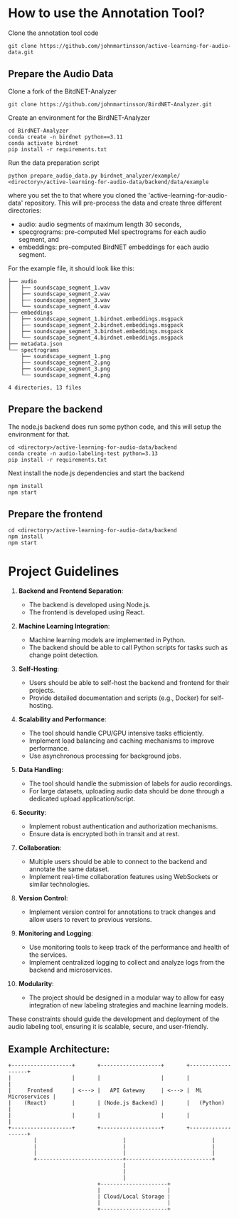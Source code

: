 # How to use the Annotation Tool?

Clone the annotation tool code

    git clone https://github.com/johnmartinsson/active-learning-for-audio-data.git

## Prepare the Audio Data
Clone a fork of the BitdNET-Analyzer

    git clone https://github.com/johnmartinsson/BirdNET-Analyzer.git

Create an environment for the BirdNET-Analyzer

    cd BirdNET-Analyzer
    conda create -n birdnet python==3.11
    conda activate birdnet
    pip install -r requirements.txt

Run the data preparation script

    python prepare_audio_data.py birdnet_analyzer/example/ <directory>/active-learning-for-audio-data/backend/data/example 

where you set the <directory> to that where you cloned the 'active-learning-for-audio-data' repository. This will pre-process the data and create three different directories:

- audio: audio segments of maximum length 30 seconds,
- specgrograms: pre-computed Mel spectrograms for each audio segment, and
- embeddings: pre-computed BirdNET embeddings for each audio segment.

For the example file, it should look like this:

    ├── audio
    │   ├── soundscape_segment_1.wav
    │   ├── soundscape_segment_2.wav
    │   ├── soundscape_segment_3.wav
    │   └── soundscape_segment_4.wav
    ├── embeddings
    │   ├── soundscape_segment_1.birdnet.embeddings.msgpack
    │   ├── soundscape_segment_2.birdnet.embeddings.msgpack
    │   ├── soundscape_segment_3.birdnet.embeddings.msgpack
    │   └── soundscape_segment_4.birdnet.embeddings.msgpack
    ├── metadata.json
    └── spectrograms
        ├── soundscape_segment_1.png
        ├── soundscape_segment_2.png
        ├── soundscape_segment_3.png
        └── soundscape_segment_4.png
    
    4 directories, 13 files


## Prepare the backend

The node.js backend does run some python code, and this will setup the environment for that.

    cd <directory>/active-learning-for-audio-data/backend
    conda create -n audio-labeling-test python=3.13
    pip install -r requirements.txt

Next install the node.js dependencies and start the backend

    npm install
    npm start

## Prepare the frontend

    cd <directory>/active-learning-for-audio-data/backend
    npm install
    npm start

# Project Guidelines

1. **Backend and Frontend Separation**:
   - The backend is developed using Node.js.
   - The frontend is developed using React.

2. **Machine Learning Integration**:
   - Machine learning models are implemented in Python.
   - The backend should be able to call Python scripts for tasks such as change point detection.

3. **Self-Hosting**:
   - Users should be able to self-host the backend and frontend for their projects.
   - Provide detailed documentation and scripts (e.g., Docker) for self-hosting.

4. **Scalability and Performance**:
   - The tool should handle CPU/GPU intensive tasks efficiently.
   - Implement load balancing and caching mechanisms to improve performance.
   - Use asynchronous processing for background jobs.

5. **Data Handling**:
   - The tool should handle the submission of labels for audio recordings.
   - For large datasets, uploading audio data should be done through a dedicated upload application/script.

6. **Security**:
   - Implement robust authentication and authorization mechanisms.
   - Ensure data is encrypted both in transit and at rest.

7. **Collaboration**:
   - Multiple users should be able to connect to the backend and annotate the same dataset.
   - Implement real-time collaboration features using WebSockets or similar technologies.

8. **Version Control**:
   - Implement version control for annotations to track changes and allow users to revert to previous versions.

9. **Monitoring and Logging**:
   - Use monitoring tools to keep track of the performance and health of the services.
   - Implement centralized logging to collect and analyze logs from the backend and microservices.

10. **Modularity**:
    - The project should be designed in a modular way to allow for easy integration of new labeling strategies and machine learning models.

These constraints should guide the development and deployment of the audio labeling tool, ensuring it is scalable, secure, and user-friendly.

## Example Architecture:
```
+-------------------+       +-------------------+       +-------------------+
|                   |       |                   |       |                   |
|     Frontend      | <---> |   API Gateway     | <---> |  ML Microservices |
|    (React)        |       | (Node.js Backend) |       |   (Python)        |
|                   |       |                   |       |                   |
+-------------------+       +-------------------+       +-------------------+
        |                           |                           |
        |                           |                           |
        |                           |                           |
        +---------------------------+---------------------------+
                                    |
                                    |
                                    |
                            +---------------------+
                            |                     |
                            | Cloud/Local Storage |
                            |                     |
                            +---------------------+
```
